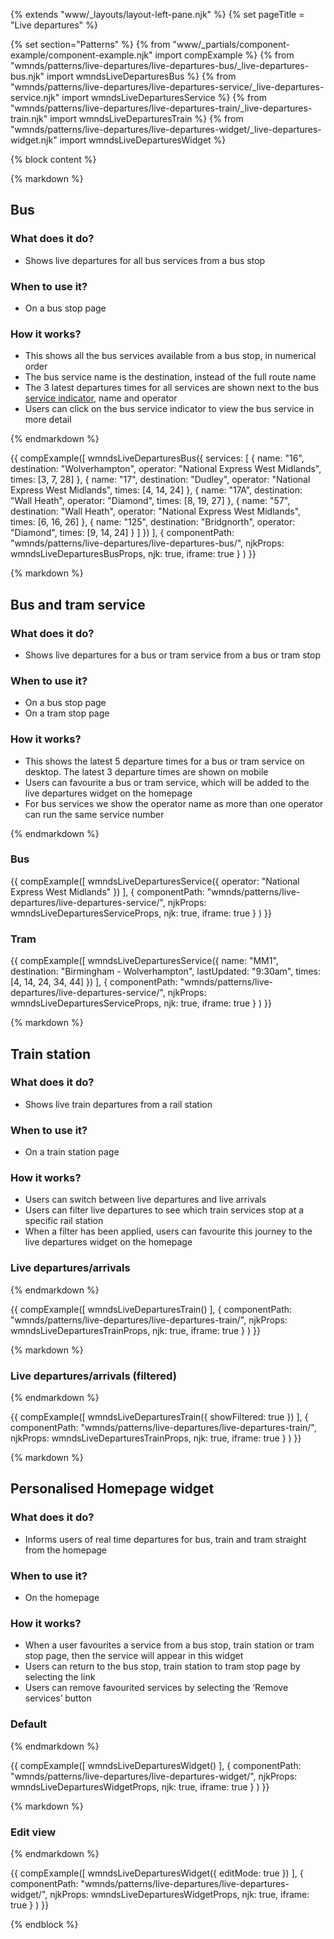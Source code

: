 {% extends "www/_layouts/layout-left-pane.njk" %}
{% set pageTitle = "Live departures" %}

{% set section="Patterns" %}
{% from "www/_partials/component-example/component-example.njk" import compExample %}
{% from "wmnds/patterns/live-departures/live-departures-bus/_live-departures-bus.njk" import wmndsLiveDeparturesBus %}
{% from "wmnds/patterns/live-departures/live-departures-service/_live-departures-service.njk" import wmndsLiveDeparturesService %}
{% from "wmnds/patterns/live-departures/live-departures-train/_live-departures-train.njk" import wmndsLiveDeparturesTrain %}
{% from "wmnds/patterns/live-departures/live-departures-widget/_live-departures-widget.njk" import wmndsLiveDeparturesWidget %}

{% block content %}

{% markdown %}

## Bus

### What does it do?

- Shows live departures for all bus services from a bus stop

### When to use it?

- On a bus stop page

### How it works?

- This shows all the bus services available from a bus stop, in numerical order
- The bus service name is the destination, instead of the full route name
- The 3 latest departures times for all services are shown next to the bus <a href="https://designsystem.tfwm.org.uk/components/disruption-indicators/" target="_blank" rel="noreferrer">service indicator</a>, name and operator
- Users can click on the bus service indicator to view the bus service in more detail

{% endmarkdown %}

{{
  compExample([
      wmndsLiveDeparturesBus({
        services: [
          {
            name: "16",
            destination: "Wolverhampton",
            operator: "National Express West Midlands",
            times: [3, 7, 28]
          },
          {
            name: "17",
            destination: "Dudley",
            operator: "National Express West Midlands",
            times: [4, 14, 24]
          },
          {
            name: "17A",
            destination: "Wall Heath",
            operator: "Diamond",
            times: [8, 19, 27]
          },
          {
            name: "57",
            destination: "Wall Heath",
            operator: "National Express West Midlands",
            times: [6, 16, 26]
          },
          {
            name: "125",
            destination: "Bridgnorth",
            operator: "Diamond",
            times: [9, 14, 24]
          }
        ]
      })
    ], {
      componentPath: "wmnds/patterns/live-departures/live-departures-bus/",
      njkProps: wmndsLiveDeparturesBusProps,
      njk: true,
      iframe: true
    }
  )
}}

{% markdown %}

## Bus and tram service

<h3>What does it do?</h3>

- Shows live departures for a bus or tram service from a bus or tram stop

<h3>When to use it?</h3>

- On a bus stop page
- On a tram stop page

<h3>How it works?</h3>

- This shows the latest 5 departure times for a bus or tram service on desktop. The latest 3 departure times are shown on mobile
- Users can favourite a bus or tram service, which will be added to the live departures widget on the homepage
- For bus services we show the operator name as more than one operator can run the same service number

{% endmarkdown %}

<h3>Bus</h3>

{{
  compExample([
      wmndsLiveDeparturesService({
        operator: "National Express West Midlands"
      })
    ], {
      componentPath: "wmnds/patterns/live-departures/live-departures-service/",
      njkProps: wmndsLiveDeparturesServiceProps,
      njk: true,
      iframe: true
    }
  )
}}

<h3>Tram</h3>

{{
  compExample([
      wmndsLiveDeparturesService({
        name: "MM1",
        destination: "Birmingham - Wolverhampton",
        lastUpdated: "9:30am",
        times: [4, 14, 24, 34, 44]
      })
    ], {
      componentPath: "wmnds/patterns/live-departures/live-departures-service/",
      njkProps: wmndsLiveDeparturesServiceProps,
      njk: true,
      iframe: true
    }
  )
}}

{% markdown %}

## Train station

<h3>What does it do?</h3>

- Shows live train departures from a rail station

<h3>When to use it?</h3>

- On a train station page

<h3>How it works?</h3>

- Users can switch between live departures and live arrivals
- Users can filter live departures to see which train services stop at a specific rail station
- When a filter has been applied, users can favourite this journey to the live departures widget on the homepage

### Live departures/arrivals

{% endmarkdown %}

{{
  compExample([
      wmndsLiveDeparturesTrain()
    ], {
      componentPath: "wmnds/patterns/live-departures/live-departures-train/",
      njkProps: wmndsLiveDeparturesTrainProps,
      njk: true,
      iframe: true
    }
  )
}}

{% markdown %}

### Live departures/arrivals (filtered)

{% endmarkdown %}

{{
  compExample([
      wmndsLiveDeparturesTrain({
        showFiltered: true
      })
    ], {
      componentPath: "wmnds/patterns/live-departures/live-departures-train/",
      njkProps: wmndsLiveDeparturesTrainProps,
      njk: true,
      iframe: true
    }
  )
}}

{% markdown %}

## Personalised Homepage widget

<h3>What does it do?</h3>

- Informs users of real time departures for bus, train and tram straight from the homepage

<h3>When to use it?</h3>

- On the homepage

<h3>How it works?</h3>

- When a user favourites a service from a bus stop, train station or tram stop page, then the service will appear in this widget
- Users can return to the bus stop, train station to tram stop page by selecting the link
- Users can remove favourited services by selecting the ‘Remove services’ button

### Default

{% endmarkdown %}

{{
  compExample([
      wmndsLiveDeparturesWidget()
    ], {
      componentPath: "wmnds/patterns/live-departures/live-departures-widget/",
      njkProps: wmndsLiveDeparturesWidgetProps,
      njk: true,
      iframe: true
    }
  )
}}

{% markdown %}

### Edit view

{% endmarkdown %}

{{
  compExample([
      wmndsLiveDeparturesWidget({
        editMode: true
      })
    ], {
      componentPath: "wmnds/patterns/live-departures/live-departures-widget/",
      njkProps: wmndsLiveDeparturesWidgetProps,
      njk: true,
      iframe: true
    }
  )
}}

{% endblock %}
